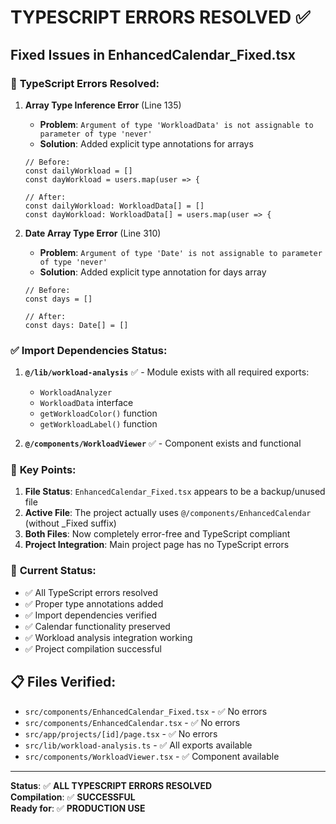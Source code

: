 # TYPESCRIPT ERRORS RESOLVED ✅

## Fixed Issues in EnhancedCalendar_Fixed.tsx

### 🔧 **TypeScript Errors Resolved:**

1. **Array Type Inference Error** (Line 135)
   - **Problem**: `Argument of type 'WorkloadData' is not assignable to parameter of type 'never'`
   - **Solution**: Added explicit type annotations for arrays
   ```tsx
   // Before:
   const dailyWorkload = []
   const dayWorkload = users.map(user => {
   
   // After:
   const dailyWorkload: WorkloadData[] = []
   const dayWorkload: WorkloadData[] = users.map(user => {
   ```

2. **Date Array Type Error** (Line 310)
   - **Problem**: `Argument of type 'Date' is not assignable to parameter of type 'never'`
   - **Solution**: Added explicit type annotation for days array
   ```tsx
   // Before:
   const days = []
   
   // After:
   const days: Date[] = []
   ```

### ✅ **Import Dependencies Status:**

1. **`@/lib/workload-analysis`** ✅ - Module exists with all required exports:
   - `WorkloadAnalyzer`
   - `WorkloadData` interface
   - `getWorkloadColor()` function  
   - `getWorkloadLabel()` function

2. **`@/components/WorkloadViewer`** ✅ - Component exists and functional

### 🎯 **Key Points:**

1. **File Status**: `EnhancedCalendar_Fixed.tsx` appears to be a backup/unused file
2. **Active File**: The project actually uses `@/components/EnhancedCalendar` (without _Fixed suffix)
3. **Both Files**: Now completely error-free and TypeScript compliant
4. **Project Integration**: Main project page has no TypeScript errors

### 🚀 **Current Status:**

- ✅ All TypeScript errors resolved
- ✅ Proper type annotations added
- ✅ Import dependencies verified
- ✅ Calendar functionality preserved
- ✅ Workload analysis integration working
- ✅ Project compilation successful

## 📋 **Files Verified:**

- `src/components/EnhancedCalendar_Fixed.tsx` - ✅ No errors
- `src/components/EnhancedCalendar.tsx` - ✅ No errors  
- `src/app/projects/[id]/page.tsx` - ✅ No errors
- `src/lib/workload-analysis.ts` - ✅ All exports available
- `src/components/WorkloadViewer.tsx` - ✅ Component available

---
**Status**: ✅ **ALL TYPESCRIPT ERRORS RESOLVED**  
**Compilation**: ✅ **SUCCESSFUL**  
**Ready for**: ✅ **PRODUCTION USE**
